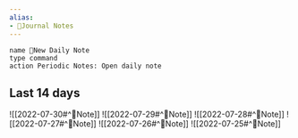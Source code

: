 ```yaml
---
alias:
- 🌄Journal Notes
---
```

```button
name 🌄New Daily Note
type command
action Periodic Notes: Open daily note
```
## Last 14 days
![[2022-07-30#^📝Note]]
![[2022-07-29#^📝Note]]
![[2022-07-28#^📝Note]]
![[2022-07-27#^📝Note]]
![[2022-07-26#^📝Note]]
![[2022-07-25#^📝Note]]

